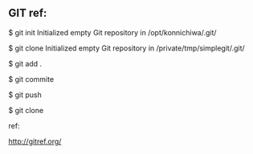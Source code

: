 GIT ref: 
--------

$ git init
Initialized empty Git repository in /opt/konnichiwa/.git/

$ git clone <url>
Initialized empty Git repository in /private/tmp/simplegit/.git/

$ git add . 

$ git commite 

$ git push 

$ git clone 

ref: 

http://gitref.org/


